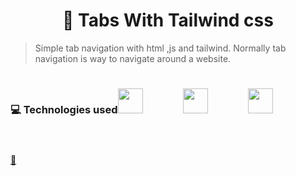 ﻿# <h1 style="display:flex; justify-content:center;">📑 Tabs With Tailwind css</h1>
><p>Simple tab navigation with <stronger>html ,js and tailwind</stronger>. Normally tab navigation is way to navigate around a website.</p>

#

<div style="display:flex; ">
<h3 style="font-size:1.3.rem;">💻 Technologies used</h3>
<img src="https://cdn.jsdelivr.net/gh/devicons/devicon/icons/html5/html5-original.svg" width="40px"/>
<img src="https://cdn.jsdelivr.net/gh/devicons/devicon/icons/javascript/javascript-plain.svg"  style="margin: 0 4rem; width:40px"/>  
<img src="https://cdn.jsdelivr.net/gh/devicons/devicon/icons/tailwindcss/tailwindcss-plain.svg"  width="40px"/>
          
</div>

#
<a href="">📲</a>
